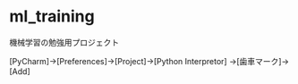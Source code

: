 # ml_training

機械学習の勉強用プロジェクト

[PyCharm]->[Preferences]->[Project]->[Python Interpretor]
->[歯車マーク]->[Add]